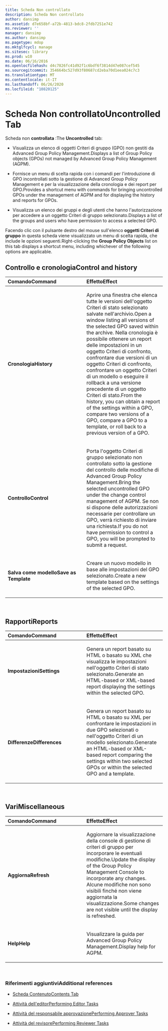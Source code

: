 ```yaml
---
title: Scheda Non controllato
description: Scheda Non controllato
author: dansimp
ms.assetid: d7e658bf-a72b-4813-bdc8-2fdb7251e742
ms.reviewer: ''
manager: dansimp
ms.author: dansimp
ms.pagetype: mdop
ms.mktglfcycl: manage
ms.sitesec: library
ms.prod: w10
ms.date: 06/16/2016
ms.openlocfilehash: d4c7826fc41d92f1c6bdf6f3814d47e087cef545
ms.sourcegitcommit: 354664bc527d93f80687cd2eba70d1eea024c7c3
ms.translationtype: MT
ms.contentlocale: it-IT
ms.lasthandoff: 06/26/2020
ms.locfileid: "10820125"
---
```

# <span data-ttu-id="a5980-103">Scheda Non controllato</span><span class="sxs-lookup"><span data-stu-id="a5980-103">Uncontrolled Tab</span></span>


<span data-ttu-id="a5980-104">Scheda non **controllata** :</span><span class="sxs-lookup"><span data-stu-id="a5980-104">The **Uncontrolled** tab:</span></span>

-   <span data-ttu-id="a5980-105">Visualizza un elenco di oggetti Criteri di gruppo (GPO) non gestiti da Advanced Group Policy Management.</span><span class="sxs-lookup"><span data-stu-id="a5980-105">Displays a list of Group Policy objects (GPOs) not managed by Advanced Group Policy Management (AGPM).</span></span>

-   <span data-ttu-id="a5980-106">Fornisce un menu di scelta rapida con i comandi per l'introduzione di GPO incontrollati sotto la gestione di Advanced Group Policy Management e per la visualizzazione della cronologia e dei report per GPO.</span><span class="sxs-lookup"><span data-stu-id="a5980-106">Provides a shortcut menu with commands for bringing uncontrolled GPOs under the management of AGPM and for displaying the history and reports for GPOs.</span></span>

-   <span data-ttu-id="a5980-107">Visualizza un elenco dei gruppi e degli utenti che hanno l'autorizzazione per accedere a un oggetto Criteri di gruppo selezionato.</span><span class="sxs-lookup"><span data-stu-id="a5980-107">Displays a list of the groups and users who have permission to access a selected GPO.</span></span>

<span data-ttu-id="a5980-108">Facendo clic con il pulsante destro del mouse sull'elenco **oggetti Criteri di gruppo** in questa scheda viene visualizzato un menu di scelta rapida, che include le opzioni seguenti.</span><span class="sxs-lookup"><span data-stu-id="a5980-108">Right-clicking the **Group Policy Objects** list on this tab displays a shortcut menu, including whichever of the following options are applicable.</span></span>

## <span data-ttu-id="a5980-109">Controllo e cronologia</span><span class="sxs-lookup"><span data-stu-id="a5980-109">Control and history</span></span>


<table>
<colgroup>
<col width="50%" />
<col width="50%" />
</colgroup>
<thead>
<tr class="header">
<th align="left"><span data-ttu-id="a5980-110">Comando</span><span class="sxs-lookup"><span data-stu-id="a5980-110">Command</span></span></th>
<th align="left"><span data-ttu-id="a5980-111">Effetto</span><span class="sxs-lookup"><span data-stu-id="a5980-111">Effect</span></span></th>
</tr>
</thead>
<tbody>
<tr class="odd">
<td align="left"><p><strong><span data-ttu-id="a5980-112">Cronologia</span><span class="sxs-lookup"><span data-stu-id="a5980-112">History</span></span></strong></p></td>
<td align="left"><p><span data-ttu-id="a5980-113">Aprire una finestra che elenca tutte le versioni dell'oggetto Criteri di stato selezionato salvate nell'archivio.</span><span class="sxs-lookup"><span data-stu-id="a5980-113">Open a window listing all versions of the selected GPO saved within the archive.</span></span> <span data-ttu-id="a5980-114">Nella cronologia è possibile ottenere un report delle impostazioni in un oggetto Criteri di confronto, confrontare due versioni di un oggetto Criteri di confronto, confrontare un oggetto Criteri di un modello o eseguire il rollback a una versione precedente di un oggetto Criteri di stato.</span><span class="sxs-lookup"><span data-stu-id="a5980-114">From the history, you can obtain a report of the settings within a GPO, compare two versions of a GPO, compare a GPO to a template, or roll back to a previous version of a GPO.</span></span></p></td>
</tr>
<tr class="even">
<td align="left"><p><strong><span data-ttu-id="a5980-115">Controllo</span><span class="sxs-lookup"><span data-stu-id="a5980-115">Control</span></span></strong></p></td>
<td align="left"><p><span data-ttu-id="a5980-116">Porta l'oggetto Criteri di gruppo selezionato non controllato sotto la gestione del controllo delle modifiche di Advanced Group Policy Management.</span><span class="sxs-lookup"><span data-stu-id="a5980-116">Bring the selected uncontrolled GPO under the change control management of AGPM.</span></span> <span data-ttu-id="a5980-117">Se non si dispone delle autorizzazioni necessarie per controllare un GPO, verrà richiesto di inviare una richiesta.</span><span class="sxs-lookup"><span data-stu-id="a5980-117">If you do not have permission to control a GPO, you will be prompted to submit a request.</span></span></p></td>
</tr>
<tr class="odd">
<td align="left"><p><strong><span data-ttu-id="a5980-118">Salva come modello</span><span class="sxs-lookup"><span data-stu-id="a5980-118">Save as Template</span></span></strong></p></td>
<td align="left"><p><span data-ttu-id="a5980-119">Creare un nuovo modello in base alle impostazioni del GPO selezionato.</span><span class="sxs-lookup"><span data-stu-id="a5980-119">Create a new template based on the settings of the selected GPO.</span></span></p></td>
</tr>
</tbody>
</table>

 

## <span data-ttu-id="a5980-120">Rapporti</span><span class="sxs-lookup"><span data-stu-id="a5980-120">Reports</span></span>


<table>
<colgroup>
<col width="50%" />
<col width="50%" />
</colgroup>
<thead>
<tr class="header">
<th align="left"><span data-ttu-id="a5980-121">Comando</span><span class="sxs-lookup"><span data-stu-id="a5980-121">Command</span></span></th>
<th align="left"><span data-ttu-id="a5980-122">Effetto</span><span class="sxs-lookup"><span data-stu-id="a5980-122">Effect</span></span></th>
</tr>
</thead>
<tbody>
<tr class="odd">
<td align="left"><p><strong><span data-ttu-id="a5980-123">Impostazioni</span><span class="sxs-lookup"><span data-stu-id="a5980-123">Settings</span></span></strong></p></td>
<td align="left"><p><span data-ttu-id="a5980-124">Genera un report basato su HTML o basato su XML che visualizza le impostazioni nell'oggetto Criteri di stato selezionato.</span><span class="sxs-lookup"><span data-stu-id="a5980-124">Generate an HTML-based or XML-based report displaying the settings within the selected GPO.</span></span></p></td>
</tr>
<tr class="even">
<td align="left"><p><strong><span data-ttu-id="a5980-125">Differenze</span><span class="sxs-lookup"><span data-stu-id="a5980-125">Differences</span></span></strong></p></td>
<td align="left"><p><span data-ttu-id="a5980-126">Genera un report basato su HTML o basato su XML per confrontare le impostazioni in due GPO selezionati o nell'oggetto Criteri di un modello selezionato.</span><span class="sxs-lookup"><span data-stu-id="a5980-126">Generate an HTML-based or XML-based report comparing the settings within two selected GPOs or within the selected GPO and a template.</span></span></p></td>
</tr>
</tbody>
</table>

 

## <span data-ttu-id="a5980-127">Vari</span><span class="sxs-lookup"><span data-stu-id="a5980-127">Miscellaneous</span></span>


<table>
<colgroup>
<col width="50%" />
<col width="50%" />
</colgroup>
<thead>
<tr class="header">
<th align="left"><span data-ttu-id="a5980-128">Comando</span><span class="sxs-lookup"><span data-stu-id="a5980-128">Command</span></span></th>
<th align="left"><span data-ttu-id="a5980-129">Effetto</span><span class="sxs-lookup"><span data-stu-id="a5980-129">Effect</span></span></th>
</tr>
</thead>
<tbody>
<tr class="odd">
<td align="left"><p><strong><span data-ttu-id="a5980-130">Aggiorna</span><span class="sxs-lookup"><span data-stu-id="a5980-130">Refresh</span></span></strong></p></td>
<td align="left"><p><span data-ttu-id="a5980-131">Aggiornare la visualizzazione della console di gestione di criteri di gruppo per incorporare le eventuali modifiche.</span><span class="sxs-lookup"><span data-stu-id="a5980-131">Update the display of the Group Policy Management Console to incorporate any changes.</span></span> <span data-ttu-id="a5980-132">Alcune modifiche non sono visibili finché non viene aggiornata la visualizzazione.</span><span class="sxs-lookup"><span data-stu-id="a5980-132">Some changes are not visible until the display is refreshed.</span></span></p></td>
</tr>
<tr class="even">
<td align="left"><p><strong><span data-ttu-id="a5980-133">Help</span><span class="sxs-lookup"><span data-stu-id="a5980-133">Help</span></span></strong></p></td>
<td align="left"><p><span data-ttu-id="a5980-134">Visualizzare la guida per Advanced Group Policy Management.</span><span class="sxs-lookup"><span data-stu-id="a5980-134">Display help for AGPM.</span></span></p></td>
</tr>
</tbody>
</table>

 

### <span data-ttu-id="a5980-135">Riferimenti aggiuntivi</span><span class="sxs-lookup"><span data-stu-id="a5980-135">Additional references</span></span>

-   [<span data-ttu-id="a5980-136">Scheda Contenuto</span><span class="sxs-lookup"><span data-stu-id="a5980-136">Contents Tab</span></span>](contents-tab.md)

-   [<span data-ttu-id="a5980-137">Attività dell'editor</span><span class="sxs-lookup"><span data-stu-id="a5980-137">Performing Editor Tasks</span></span>](performing-editor-tasks.md)

-   [<span data-ttu-id="a5980-138">Attività del responsabile approvazione</span><span class="sxs-lookup"><span data-stu-id="a5980-138">Performing Approver Tasks</span></span>](performing-approver-tasks.md)

-   [<span data-ttu-id="a5980-139">Attività del revisore</span><span class="sxs-lookup"><span data-stu-id="a5980-139">Performing Reviewer Tasks</span></span>](performing-reviewer-tasks.md)

 

 





